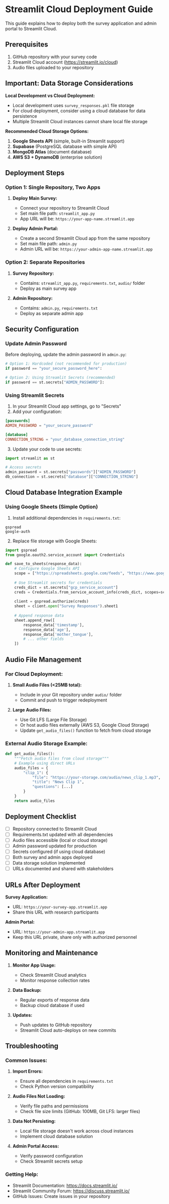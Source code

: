 # Streamlit Cloud Deployment Guide

This guide explains how to deploy both the survey application and admin portal to Streamlit Cloud.

## Prerequisites

1. GitHub repository with your survey code
2. Streamlit Cloud account (https://streamlit.io/cloud)
3. Audio files uploaded to your repository

## Important: Data Storage Considerations

**Local Development vs Cloud Deployment:**
- Local development uses `survey_responses.pkl` file storage
- For cloud deployment, consider using a cloud database for data persistence
- Multiple Streamlit Cloud instances cannot share local file storage

**Recommended Cloud Storage Options:**
1. **Google Sheets API** (simple, built-in Streamlit support)
2. **Supabase** (PostgreSQL database with simple API)
3. **MongoDB Atlas** (document database)
4. **AWS S3 + DynamoDB** (enterprise solution)

## Deployment Steps

### Option 1: Single Repository, Two Apps

1. **Deploy Main Survey:**
   - Connect your repository to Streamlit Cloud
   - Set main file path: `streamlit_app.py`
   - App URL will be: `https://your-app-name.streamlit.app`

2. **Deploy Admin Portal:**
   - Create a second Streamlit Cloud app from the same repository
   - Set main file path: `admin.py`
   - Admin URL will be: `https://your-admin-app-name.streamlit.app`

### Option 2: Separate Repositories

1. **Survey Repository:**
   - Contains: `streamlit_app.py`, `requirements.txt`, `audio/` folder
   - Deploy as main survey app

2. **Admin Repository:**
   - Contains: `admin.py`, `requirements.txt`
   - Deploy as separate admin app

## Security Configuration

### Update Admin Password

Before deploying, update the admin password in `admin.py`:

```python
# Option 1: Hardcoded (not recommended for production)
if password == "your_secure_password_here":

# Option 2: Using Streamlit Secrets (recommended)
if password == st.secrets["ADMIN_PASSWORD"]:
```

### Using Streamlit Secrets

1. In your Streamlit Cloud app settings, go to "Secrets"
2. Add your configuration:

```toml
[passwords]
ADMIN_PASSWORD = "your_secure_password"

[database]
CONNECTION_STRING = "your_database_connection_string"
```

3. Update your code to use secrets:

```python
import streamlit as st

# Access secrets
admin_password = st.secrets["passwords"]["ADMIN_PASSWORD"]
db_connection = st.secrets["database"]["CONNECTION_STRING"]
```

## Cloud Database Integration Example

### Using Google Sheets (Simple Option)

1. Install additional dependencies in `requirements.txt`:
```
gspread
google-auth
```

2. Replace file storage with Google Sheets:

```python
import gspread
from google.oauth2.service_account import Credentials

def save_to_sheets(response_data):
    # Configure Google Sheets API
    scope = ["https://spreadsheets.google.com/feeds", "https://www.googleapis.com/auth/drive"]
    
    # Use Streamlit secrets for credentials
    creds_dict = st.secrets["gcp_service_account"]
    creds = Credentials.from_service_account_info(creds_dict, scopes=scope)
    
    client = gspread.authorize(creds)
    sheet = client.open("Survey Responses").sheet1
    
    # Append response data
    sheet.append_row([
        response_data['timestamp'],
        response_data['age'],
        response_data['mother_tongue'],
        # ... other fields
    ])
```

## Audio File Management

### For Cloud Deployment:

1. **Small Audio Files (<25MB total):**
   - Include in your Git repository under `audio/` folder
   - Commit and push to trigger redeployment

2. **Large Audio Files:**
   - Use Git LFS (Large File Storage)
   - Or host audio files externally (AWS S3, Google Cloud Storage)
   - Update `get_audio_files()` function to fetch from cloud storage

### External Audio Storage Example:

```python
def get_audio_files():
    """Fetch audio files from cloud storage"""
    # Example using direct URLs
    audio_files = {
        "clip_1": {
            "file": "https://your-storage.com/audio/news_clip_1.mp3",
            "title": "News Clip 1",
            "questions": [...]
        }
    }
    return audio_files
```

## Deployment Checklist

- [ ] Repository connected to Streamlit Cloud
- [ ] Requirements.txt updated with all dependencies
- [ ] Audio files accessible (local or cloud storage)
- [ ] Admin password updated for production
- [ ] Secrets configured (if using cloud database)
- [ ] Both survey and admin apps deployed
- [ ] Data storage solution implemented
- [ ] URLs documented and shared with stakeholders

## URLs After Deployment

**Survey Application:**
- URL: `https://your-survey-app.streamlit.app`
- Share this URL with research participants

**Admin Portal:**
- URL: `https://your-admin-app.streamlit.app`
- Keep this URL private, share only with authorized personnel

## Monitoring and Maintenance

1. **Monitor App Usage:**
   - Check Streamlit Cloud analytics
   - Monitor response collection rates

2. **Data Backup:**
   - Regular exports of response data
   - Backup cloud database if used

3. **Updates:**
   - Push updates to GitHub repository
   - Streamlit Cloud auto-deploys on new commits

## Troubleshooting

### Common Issues:

1. **Import Errors:**
   - Ensure all dependencies in `requirements.txt`
   - Check Python version compatibility

2. **Audio Files Not Loading:**
   - Verify file paths and permissions
   - Check file size limits (GitHub: 100MB, Git LFS: larger files)

3. **Data Not Persisting:**
   - Local file storage doesn't work across cloud instances
   - Implement cloud database solution

4. **Admin Portal Access:**
   - Verify password configuration
   - Check Streamlit secrets setup

### Getting Help:

- Streamlit Documentation: https://docs.streamlit.io/
- Streamlit Community Forum: https://discuss.streamlit.io/
- GitHub Issues: Create issues in your repository